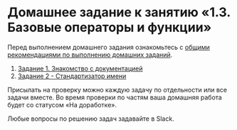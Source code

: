 # Домашнее задание к занятию «1.3. Базовые операторы и функции»

Перед выполнением домашнего задания ознакомьтесь с [общими рекомендациями по выполнению домашних заданий](../homework.md).

1. [Задание 1. Знакомство с документацией](./exercise-01.md)
2. [Задание 2 - Стандартизатор имени](./exercise-02.md)

Присылать на проверку можно каждую задачу по отдельности или все задачи вместе. 
Во время проверки по частям ваша домашняя работа будет со статусом «На доработке».

Любые вопросы по решению задач задавайте в Slack.
